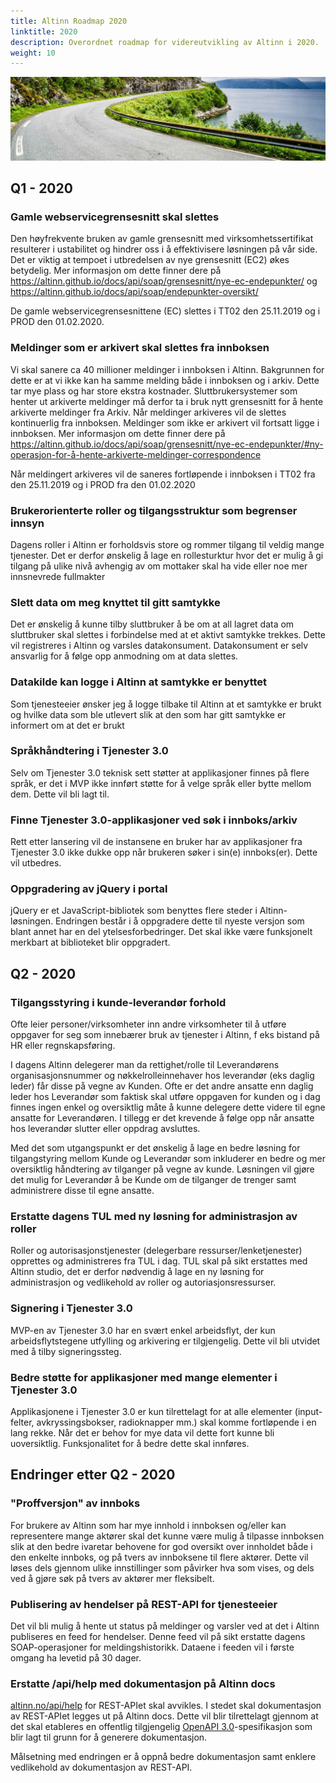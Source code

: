 ```yaml
---
title: Altinn Roadmap 2020
linktitle: 2020
description: Overordnet roadmap for videreutvikling av Altinn i 2020.
weight: 10
---
```


![Vei i Brønnøysund](../vei-i-brønnøysund.jpg)

## Q1 - 2020
### Gamle webservicegrensesnitt skal slettes
Den høyfrekvente bruken av gamle grensesnitt med virksomhetssertifikat resulterer i ustabilitet og hindrer oss i å effektivisere løsningen på vår side. Det er viktig at tempoet i utbredelsen av nye grensesnitt (EC2) økes betydelig. Mer informasjon om dette finner dere på https://altinn.github.io/docs/api/soap/grensesnitt/nye-ec-endepunkter/ og  https://altinn.github.io/docs/api/soap/endepunkter-oversikt/

De gamle webservicegrensesnittene (EC) slettes i TT02 den 25.11.2019 og i PROD den 01.02.2020.

### Meldinger som er arkivert skal slettes fra innboksen
Vi skal sanere ca 40 millioner meldinger i innboksen i Altinn.  Bakgrunnen for dette er at vi ikke kan ha samme melding både i innboksen og i arkiv. Dette tar mye plass og har store ekstra kostnader. Sluttbrukersystemer som henter ut arkiverte meldinger må derfor ta i bruk nytt grensesnitt for å hente arkiverte meldinger fra Arkiv. Når meldinger arkiveres vil de slettes kontinuerlig fra innboksen.  Meldinger som ikke er arkivert vil fortsatt ligge i innboksen. Mer informasjon om dette finner dere på https://altinn.github.io/docs/api/soap/grensesnitt/nye-ec-endepunkter/#ny-operasjon-for-å-hente-arkiverte-meldinger-correspondence 

Når meldingert arkiveres vil de saneres fortløpende i innboksen i TT02 fra den 25.11.2019 og i PROD fra den 01.02.2020

### Brukerorienterte roller og tilgangsstruktur som begrenser innsyn
Dagens roller i Altinn er forholdsvis store og rommer tilgang til veldig mange tjenester. Det er derfor ønskelig å lage en rollesturktur hvor det er mulig å gi tilgang på ulike nivå avhengig av om mottaker skal ha vide eller noe mer innsnevrede fullmakter

### Slett data om meg knyttet til gitt samtykke
Det er ønskelig å kunne tilby sluttbruker å be om at all lagret data om sluttbruker skal slettes i forbindelse med at et aktivt samtykke trekkes. Dette vil registreres i Altinn og varsles datakonsument. Datakonsument er selv ansvarlig for å følge opp anmodning om at data slettes. 

### Datakilde kan logge i Altinn at samtykke er benyttet
Som tjenesteeier ønsker jeg å logge tilbake til Altinn at et samtykke er brukt og hvilke data som ble utlevert slik at den som har gitt samtykke er informert om at det er brukt

### Språkhåndtering i Tjenester 3.0
Selv om Tjenester 3.0 teknisk sett støtter at applikasjoner finnes på flere språk, er det i MVP ikke innført støtte for å velge språk eller bytte mellom dem. Dette vil bli lagt til.

### Finne Tjenester 3.0-applikasjoner ved søk i innboks/arkiv
Rett etter lansering vil de instansene en bruker har av applikasjoner fra Tjenester 3.0 ikke dukke opp når brukeren søker i sin(e) innboks(er). Dette vil utbedres.

### Oppgradering av jQuery i portal
jQuery er et JavaScript-bibliotek som benyttes flere steder i Altinn-løsningen. Endringen består i å oppgradere dette til nyeste versjon som blant annet har en del ytelsesforbedringer. Det skal ikke være funksjonelt merkbart at biblioteket blir oppgradert.

## Q2 - 2020
### Tilgangsstyring i kunde-leverandør forhold
Ofte leier personer/virksomheter inn andre virksomheter til å utføre oppgaver for seg som innebærer bruk av tjenester i Altinn, f eks bistand på HR eller regnskapsføring.

I dagens Altinn delegerer man da rettighet/rolle til Leverandørens organisasjonsnummer og nøkkelrolleinnehaver hos leverandør (eks daglig leder) får disse på vegne av Kunden. Ofte er det andre ansatte enn daglig leder hos Leverandør som faktisk skal utføre oppgaven for kunden og i dag finnes ingen enkel og oversiktlig måte å kunne delegere dette videre til egne ansatte for Leverandøren. I tillegg er det krevende å følge opp når ansatte hos leverandør slutter eller oppdrag avsluttes.

Med det som utgangspunkt er det ønskelig å lage en bedre løsning for tilgangstyring mellom Kunde og Leverandør som inkluderer en bedre og mer oversiktlig håndtering av tilganger på vegne av kunde. Løsningen vil gjøre det mulig for Leverandør å be Kunde om de tilganger de trenger samt administrere disse til egne ansatte. 

### Erstatte dagens TUL med ny løsning for administrasjon av roller
Roller og autorisasjonstjenester (delegerbare ressurser/lenketjenester) opprettes og administreres fra TUL i dag. TUL skal på sikt erstattes med Altinn studio, det er derfor nødvendig å lage en ny løsning for administrasjon og vedlikehold av roller og autoriasjonsressurser.

### Signering i Tjenester 3.0
MVP-en av Tjenester 3.0 har en svært enkel arbeidsflyt, der kun arbeidsflytstegene utfylling og arkivering er tilgjengelig. Dette vil bli utvidet med å tilby signeringssteg.

### Bedre støtte for applikasjoner med mange elementer i Tjenester 3.0
Applikasjonene i Tjenester 3.0 er kun tilrettelagt for at alle elementer (input-felter, avkryssingsbokser, radioknapper mm.) skal komme fortløpende i en lang rekke. Når det er behov for mye data vil dette fort kunne bli uoversiktlig. Funksjonalitet for å bedre dette skal innføres.

## Endringer etter Q2 - 2020
### "Proffversjon" av innboks
For brukere av Altinn som har mye innhold i innboksen og/eller kan representere mange aktører skal det kunne være mulig å tilpasse innboksen slik at den bedre ivaretar behovene for god oversikt over innholdet både i den enkelte innboks, og på tvers av innboksene til flere aktører. Dette vil løses dels gjennom ulike innstillinger som påvirker hva som vises, og dels ved å gjøre søk på tvers av aktører mer fleksibelt.


### Publisering av hendelser på REST-API for tjenesteeier 
Det vil bli mulig å hente ut status på meldinger og varsler ved at det i Altinn publiseres en feed for hendelser. Denne feed vil på sikt erstatte dagens SOAP-operasjoner for meldingshistorikk. Dataene i feeden vil i første omgang ha levetid på 30 dager.


### Erstatte /api/help med dokumentasjon på Altinn docs
[altinn.no/api/help](https://www.altinn.no/api/help) for REST-APIet skal avvikles. I stedet skal dokumentasjon av REST-APIet legges ut på Altinn docs.
Dette vil blir tilrettelagt gjennom at det skal etableres en offentlig tilgjengelig [OpenAPI 3.0](https://swagger.io/docs/specification/about/)-spesifikasjon
som blir lagt til grunn for å generere dokumentasjon.

Målsetning med endringen er å oppnå bedre dokumentasjon samt enklere vedlikehold av dokumentasjon av REST-API.

